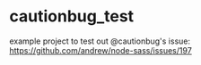 cautionbug_test
===============

example project to test out @cautionbug's issue:
https://github.com/andrew/node-sass/issues/197


